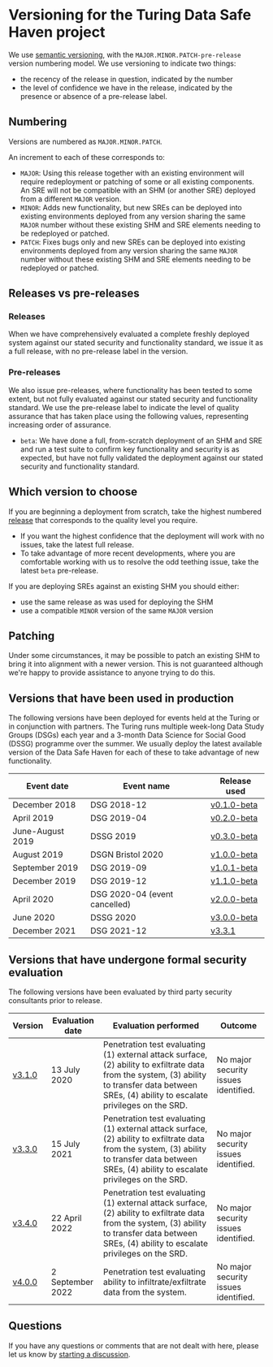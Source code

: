 # Versioning for the Turing Data Safe Haven project

We use [semantic versioning](https://semver.org/), with the `MAJOR.MINOR.PATCH-pre-release` version numbering model.
We use versioning to indicate two things:

- the recency of the release in question, indicated by the number
- the level of confidence we have in the release, indicated by the presence or absence of a pre-release label.

## Numbering

Versions are numbered as `MAJOR.MINOR.PATCH`.

An increment to each of these corresponds to:

- `MAJOR`: Using this release together with an existing environment will require redeployment or patching of some or all existing components. An SRE will not be compatible with an SHM (or another SRE) deployed from a different `MAJOR` version.
- `MINOR`: Adds new functionality, but new SREs can be deployed into existing environments deployed from any version sharing the same `MAJOR` number without these existing SHM and SRE elements needing to be redeployed or patched.
- `PATCH`: Fixes bugs only and new SREs can be deployed into existing environments deployed from any version sharing the same `MAJOR` number without these existing SHM and SRE elements needing to be redeployed or patched.

## Releases vs pre-releases

### Releases

When we have comprehensively evaluated a complete freshly deployed system against our stated security and functionality standard, we issue it as a full release, with no pre-release label in the version.

### Pre-releases

We also issue pre-releases, where functionality has been tested to some extent, but not fully evaluated against our stated security and functionality standard. We use the pre-release label to indicate the level of quality assurance that has taken place using the following values, representing increasing order of assurance.

- `beta`: We have done a full, from-scratch deployment of an SHM and SRE and run a test suite to confirm key functionality and security is as expected, but have not fully validated the deployment against our stated security and functionality standard.

## Which version to choose

If you are beginning a deployment from scratch, take the highest numbered [release](https://github.com/alan-turing-institute/data-safe-haven/releases/) that corresponds to the quality level you require.

- If you want the highest confidence that the deployment will work with no issues, take the latest full release.
- To take advantage of more recent developments, where you are comfortable working with us to resolve the odd teething issue, take the latest `beta` pre-release.

If you are deploying SREs against an existing SHM you should either:

- use the same release as was used for deploying the SHM
- use a compatible `MINOR` version of the same `MAJOR` version

## Patching

Under some circumstances, it may be possible to patch an existing SHM to bring it into alignment with a newer version.
This is not guaranteed although we're happy to provide assistance to anyone trying to do this.

## Versions that have been used in production

The following versions have been deployed for events held at the Turing or in conjunction with partners.
The Turing runs multiple week-long Data Study Groups (DSGs) each year and a 3-month Data Science for Social Good (DSSG) programme over the summer.
We usually deploy the latest available version of the Data Safe Haven for each of these to take advantage of new functionality.

| Event date       | Event name                    | Release used                                                                                     |
| ---------------- | ----------------------------- | ------------------------------------------------------------------------------------------------ |
| December 2018    | DSG 2018-12                   | [v0.1.0-beta](https://github.com/alan-turing-institute/data-safe-haven/releases/tag/v0.1.0-beta) |
| April 2019       | DSG 2019-04                   | [v0.2.0-beta](https://github.com/alan-turing-institute/data-safe-haven/releases/tag/v0.2.0-beta) |
| June-August 2019 | DSSG 2019                     | [v0.3.0-beta](https://github.com/alan-turing-institute/data-safe-haven/releases/tag/v0.3.0-beta) |
| August 2019      | DSGN Bristol 2020             | [v1.0.0-beta](https://github.com/alan-turing-institute/data-safe-haven/releases/tag/v1.0.0-beta) |
| September 2019   | DSG 2019-09                   | [v1.0.1-beta](https://github.com/alan-turing-institute/data-safe-haven/releases/tag/v1.0.1-beta) |
| December 2019    | DSG 2019-12                   | [v1.1.0-beta](https://github.com/alan-turing-institute/data-safe-haven/releases/tag/v1.1.0-beta) |
| April 2020       | DSG 2020-04 (event cancelled) | [v2.0.0-beta](https://github.com/alan-turing-institute/data-safe-haven/releases/tag/v2.0.0-beta) |
| June 2020        | DSSG 2020                     | [v3.0.0-beta](https://github.com/alan-turing-institute/data-safe-haven/releases/tag/v3.0.0-beta) |
| December 2021    | DSG 2021-12                   | [v3.3.1](https://github.com/alan-turing-institute/data-safe-haven/releases/tag/v3.3.1)           |

## Versions that have undergone formal security evaluation

The following versions have been evaluated by third party security consultants prior to release.

| Version                                                                                | Evaluation date  | Evaluation performed                                                                                                                                                                               | Outcome                              |
| -------------------------------------------------------------------------------------- | ---------------- | -------------------------------------------------------------------------------------------------------------------------------------------------------------------------------------------------- | ------------------------------------ |
| [v3.1.0](https://github.com/alan-turing-institute/data-safe-haven/releases/tag/v3.1.0) | 13 July 2020     | Penetration test evaluating (1) external attack surface, (2) ability to exfiltrate data from the system, (3) ability to transfer data between SREs, (4) ability to escalate privileges on the SRD. | No major security issues identified. |
| [v3.3.0](https://github.com/alan-turing-institute/data-safe-haven/releases/tag/v3.3.0) | 15 July 2021     | Penetration test evaluating (1) external attack surface, (2) ability to exfiltrate data from the system, (3) ability to transfer data between SREs, (4) ability to escalate privileges on the SRD. | No major security issues identified. |
| [v3.4.0](https://github.com/alan-turing-institute/data-safe-haven/releases/tag/v3.4.0) | 22 April 2022    | Penetration test evaluating (1) external attack surface, (2) ability to exfiltrate data from the system, (3) ability to transfer data between SREs, (4) ability to escalate privileges on the SRD. | No major security issues identified. |
| [v4.0.0](https://github.com/alan-turing-institute/data-safe-haven/releases/tag/v4.0.0) | 2 September 2022 | Penetration test evaluating ability to infiltrate/exfiltrate data from the system.                                                                                                                 | No major security issues identified. |

## Questions

If you have any questions or comments that are not dealt with here, please let us know by [starting a discussion](https://github.com/alan-turing-institute/data-safe-haven/discussions).
